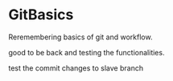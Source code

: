 # GitBasics
Reremembering basics of git and workflow.

good to be back and testing the functionalities.

test the commit changes to slave branch
